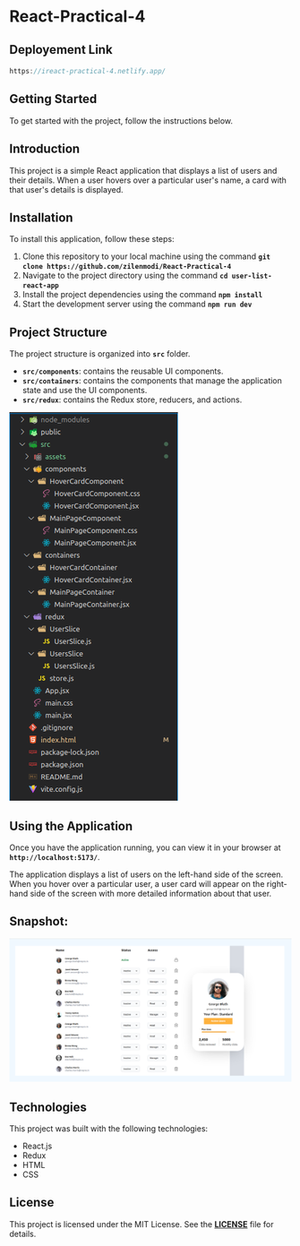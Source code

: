 # React-Practical-4

## Deployement Link

```jsx
https://ireact-practical-4.netlify.app/
```

## **Getting Started**

To get started with the project, follow the instructions below.

## **Introduction**

This project is a simple React application that displays a list of users and their details. When a user hovers over a particular user's name, a card with that user's details is displayed.

## **Installation**

To install this application, follow these steps:

1. Clone this repository to your local machine using the command **`git clone https://github.com/zilenmodi/React-Practical-4`**
2. Navigate to the project directory using the command **`cd user-list-react-app`**
3. Install the project dependencies using the command **`npm install`**
4. Start the development server using the command **`npm run dev`**

## **Project Structure**

The project structure is organized into **`src`** folder.

- **`src/components`**: contains the reusable UI components.
- **`src/containers`**: contains the components that manage the application state and use the UI components.
- **`src/redux`**: contains the Redux store, reducers, and actions.

![Image 1](./src/assets/folderStructure.png)

## **Using the Application**

Once you have the application running, you can view it in your browser at **`http://localhost:5173/`**.

The application displays a list of users on the left-hand side of the screen. When you hover over a particular user, a user card will appear on the right-hand side of the screen with more detailed information about that user.

## Snapshot:

![Image 2](./src/assets/dashboard.png)

## **Technologies**

This project was built with the following technologies:

- React.js
- Redux
- HTML
- CSS

## **License**

This project is licensed under the MIT License. See the **[LICENSE](https://chat.openai.com/LICENSE)** file for details.
